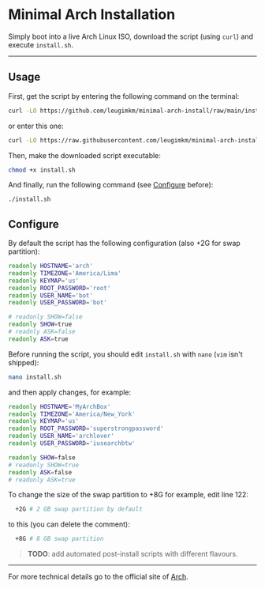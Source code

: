 # Minimal Arch Installation

Simply boot into a live Arch Linux ISO, download the script (using `curl`) and execute `install.sh`.

---

## Usage

First, get the script by entering the following command on the terminal:
```bash
curl -LO https://github.com/leugimkm/minimal-arch-install/raw/main/install.sh
```

or enter this one:
```bash
curl -LO https://raw.githubusercontent.com/leugimkm/minimal-arch-install/main/install.sh
```

Then, make the downloaded script executable:
```bash
chmod +x install.sh
```

And finally, run the following command (see [Configure](#configure) before): 
```bash
./install.sh
```

## Configure

By default the script has the following configuration (also +2G for swap partition):
```bash
readonly HOSTNAME='arch'
readonly TIMEZONE='America/Lima'
readonly KEYMAP='us'
readonly ROOT_PASSWORD='root'
readonly USER_NAME='bot'
readonly USER_PASSWORD='bot'

# readonly SHOW=false
readonly SHOW=true
# readnly ASK=false
readonly ASK=true
```

Before running the script, you should edit `install.sh` with `nano` (`vim` isn't shipped):
```bash
nano install.sh
```

and then apply changes, for example:

```bash
readonly HOSTNAME='MyArchBox'
readonly TIMEZONE='America/New_York'
readonly KEYMAP='us'
readonly ROOT_PASSWORD='superstrongpassword'
readonly USER_NAME='archlover'
readonly USER_PASSWORD='iusearchbtw'

readonly SHOW=false
# readonly SHOW=true
readonly ASK=false
# readonly ASK=true
```

To change the size of the swap partition to +8G for example, edit line 122:
```bash
  +2G # 2 GB swap partition by default
```

to this (you can delete the comment):
```bash
  +8G # 8 GB swap partition
```

> __**TODO**__: add automated post-install scripts with different flavours.

---

For more technical details go to the official site of
[Arch](https://archlinux.org/).
